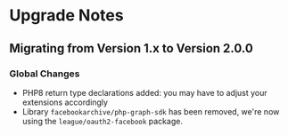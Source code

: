 # Upgrade Notes

## Migrating from Version 1.x to Version 2.0.0

### Global Changes
- PHP8 return type declarations added: you may have to adjust your extensions accordingly
- Library `facebookarchive/php-graph-sdk` has been removed, we're now using the `league/oauth2-facebook` package.